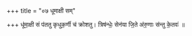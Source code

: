 +++
title = "०७ धूमाक्षी सम्"

+++
धू॑मा॒क्षी सं प॑ततु कृधुक॒र्णी च॑ क्रोशतु। त्रिष॑न्धेः॒ सेन॑या जि॒ते अ॑रु॒णाः स॑न्तु के॒तवः॑ ॥